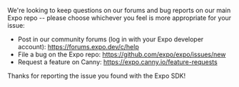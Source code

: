We're looking to keep questions on our forums and bug reports on our main Expo repo -- please choose whichever you feel is more appropriate for your issue:

* Post in our community forums (log in with your Expo developer account): https://forums.expo.dev/c/help
* File a bug on the Expo repo: https://github.com/expo/expo/issues/new
* Request a feature on Canny: https://expo.canny.io/feature-requests

Thanks for reporting the issue you found with the Expo SDK!
